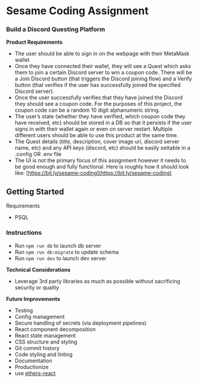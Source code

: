 # Sesame Coding Assignment

### Build a Discord Questing Platform

**Product Requirements**

- The user should be able to sign in on the webpage with their MetaMask wallet
- Once they have connected their wallet, they will see a Quest which asks them to join a certain Discord server to win a
  coupon code. There will be a Join Discord button (that triggers the Discord joining flow) and a Verify button (that
  verifies if the user has successfully joined the specified Discord server).
- Once the user successfully verifies that they have joined the Discord they should see a coupon code. For the purposes
  of this project, the coupon code can be a random 10 digit alphanumeric string.
- The user’s state (whether they have verified, which coupon code they have received, etc) should be stored in a DB so
  that it persists if the user signs in with their wallet again or even on server restart. Multiple different users
  should be able to use this product at the same time.
- The Quest details (title, description, cover image uri, discord server name, etc) and any API keys (discord, etc)
  should be easily settable in a .config OR .env file
- The UI is not the primary focus of this assignment however it needs to be good enough and fully functional. Here is
  roughly how it should look like: [https://bit.ly/sesame-coding](https://bit.ly/sesame-coding)

## Getting Started

Requirements

- PSQL

### Instructions

- Run `npm run db` to launch db server
- Run `npm run db:migrate` to update schema
- Run `npm run dev` to launch dev server

**Technical Considerations**

- Leverage 3rd party libraries as much as possible without sacrificing security or quality

**Future Improvements**

- Testing
- Config management
- Secure handling of secrets (via deployment pipelines)
- React component decomposition
- React state management
- CSS structure and styling
- Git commit history
- Code styling and linting
- Documentation
- Productionize
- use [ethers-react](https://www.npmjs.com/package/ethers-react)
